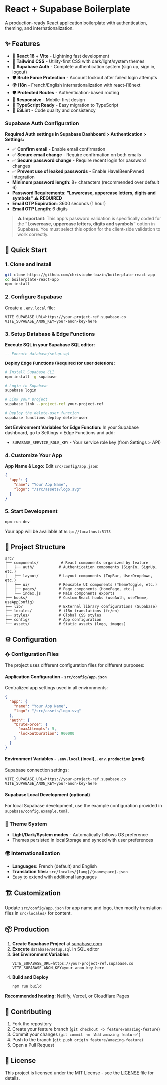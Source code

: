 # React + Supabase Boilerplate

A production-ready React application boilerplate with authentication, theming, and internationalization.

## ✨ Features

- 🚀 **React 18** + **Vite** - Lightning fast development
- 🎨 **Tailwind CSS** - Utility-first CSS with dark/light/system themes
- 🔐 **Supabase Auth** - Complete authentication system (sign up, sign in, logout)
- 🛡️ **Brute Force Protection** - Account lockout after failed login attempts
- 🌍 **i18n** - French/English internationalization with react-i18next
- 🛡️ **Protected Routes** - Authentication-based routing
- 📱 **Responsive** - Mobile-first design
- 🎯 **TypeScript Ready** - Easy migration to TypeScript
- 🔧 **ESLint** - Code quality and consistency

###  Supabase Auth Configuration
**Required Auth settings in Supabase Dashboard > Authentication > Settings:**
- ✅ **Confirm email** - Enable email confirmation
- ✅ **Secure email change** - Require confirmation on both emails
- ✅ **Secure password change** - Require recent login for password changes
- ✅ **Prevent use of leaked passwords** - Enable HaveIBeenPwned integration
- **Minimum password length**: 8+ characters (recommended over default 6)
- **Password Requirements**: **"Lowercase, uppercase letters, digits and symbols"** ⚠️ **REQUIRED**
- **Email OTP Expiration**: 3600 seconds (1 hour)
- **Email OTP Length**: 6 digits

> ⚠️ **Important**: This app's password validation is specifically coded for the **"Lowercase, uppercase letters, digits and symbols"** option in Supabase. You must select this option for the client-side validation to work correctly.

## 🚀 Quick Start

### 1. Clone and Install

```bash
git clone https://github.com/christophe-bazin/boilerplate-react-app
cd boilerplate-react-app
npm install
```

### 2. Configure Supabase

Create a `.env.local` file:
```env
VITE_SUPABASE_URL=https://your-project-ref.supabase.co
VITE_SUPABASE_ANON_KEY=your-anon-key-here
```

### 3. Setup Database & Edge Functions

**Execute SQL in your Supabase SQL editor:**
```sql
-- Execute database/setup.sql
```

**Deploy Edge Functions (Required for user deletion):**
```bash
# Install Supabase CLI
npm install -g supabase

# Login to Supabase
supabase login

# Link your project
supabase link --project-ref your-project-ref

# Deploy the delete-user function
supabase functions deploy delete-user
```

**Set Environment Variables for Edge Function:**
In your Supabase dashboard, go to Settings > Edge Functions and add:
- `SUPABASE_SERVICE_ROLE_KEY` - Your service role key (from Settings > API)

### 4. Customize Your App

**App Name & Logo:**
Edit `src/config/app.json`:
```json
{
  "app": {
    "name": "Your App Name",
    "logo": "/src/assets/logo.svg"
  }
}
```

### 5. Start Development

```bash
npm run dev
```

Your app will be available at `http://localhost:5173`

## 📁 Project Structure

```
src/
├── components/          # React components organized by feature
│   ├── auth/           # Authentication components (SignIn, SignUp, etc.)
│   ├── layout/         # Layout components (TopBar, UserDropdown, etc.)
│   ├── ui/             # Reusable UI components (ThemeToggle, etc.)
│   ├── pages/          # Page components (HomePage, etc.)
│   └── index.js        # Main components exports
├── hooks/              # Custom React hooks (useAuth, useTheme, useAppConfig)
├── lib/                # External library configurations (Supabase)
├── locales/            # i18n translations (fr/en)
├── styles/             # Global CSS styles
├── config/             # App configuration
└── assets/             # Static assets (logo, images)
```

## ⚙️ Configuration

### � Configuration Files

The project uses different configuration files for different purposes:

#### **Application Configuration** - `src/config/app.json`
Centralized app settings used in all environments:
```json
{
  "app": {
    "name": "Your App Name",
    "logo": "/src/assets/logo.svg"
  },
  "auth": {
    "bruteForce": {
      "maxAttempts": 5,
      "lockoutDuration": 900000
    }
  }
}
```

#### **Environment Variables** - `.env.local` (local), `.env.production` (prod)
Supabase connection settings:
```env
VITE_SUPABASE_URL=https://your-project-ref.supabase.co
VITE_SUPABASE_ANON_KEY=your-anon-key-here
```

#### **Supabase Local Development** (optional)
For local Supabase development, use the example configuration provided in `supabase/config.example.toml`.

### 🎨 Theme System
- **Light/Dark/System modes** - Automatically follows OS preference
- Themes persisted in localStorage and synced with user preferences

### 🌍 Internationalization
- **Languages:** French (default) and English
- **Translation files:** `src/locales/{lang}/{namespace}.json`
- Easy to extend with additional languages

## 🏗️ Customization

Update `src/config/app.json` for app name and logo, then modify translation files in `src/locales/` for content.

## 📦 Production

1. **Create Supabase Project** at [supabase.com](https://supabase.com)
2. **Execute** `database/setup.sql` in SQL editor
3. **Set Environment Variables**
   ```env
   VITE_SUPABASE_URL=https://your-project-ref.supabase.co
   VITE_SUPABASE_ANON_KEY=your-anon-key-here
   ```
4. **Build and Deploy**
   ```bash
   npm run build
   ```

**Recommended hosting:** Netlify, Vercel, or Cloudflare Pages

## 🤝 Contributing

1. Fork the repository
2. Create your feature branch (`git checkout -b feature/amazing-feature`)
3. Commit your changes (`git commit -m 'Add amazing feature'`)
4. Push to the branch (`git push origin feature/amazing-feature`)
5. Open a Pull Request

## 📄 License

This project is licensed under the MIT License - see the [LICENSE](LICENSE) file for details.
